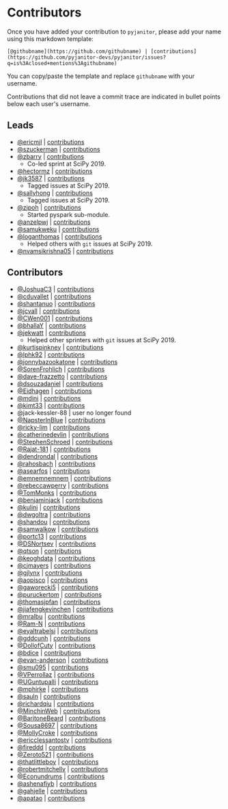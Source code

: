 # Contributors

Once you have added your contribution to `pyjanitor`,
please add your name using this markdown template:

```
[@githubname](https://github.com/githubname) | [contributions](https://github.com/pyjanitor-devs/pyjanitor/issues?q=is%3Aclosed+mentions%3Agithubname)
```

You can copy/paste the template and replace `githubname` with your username.

Contributions that did not leave a commit trace
are indicated in bullet points below each user's username.

Leads
-----

- [@ericmjl](https://github.com/ericmjl) | [contributions](https://github.com/pyjanitor-devs/pyjanitor/pulls?utf8=%E2%9C%93&q=is%3Aclosed+mentions%3Aericmjl)
- [@szuckerman](https://github.com/szuckerman) | [contributions](https://github.com/pyjanitor-devs/pyjanitor/pulls?utf8=%E2%9C%93&q=is%3Aclosed+mentions%3Aszuckerman)
- [@zbarry](https://github.com/zbarry) | [contributions](https://github.com/pyjanitor-devs/pyjanitor/pulls?utf8=%E2%9C%93&q=is%3Aclosed+mentions%3Azbarry)
    - Co-led sprint at SciPy 2019.
- [@hectormz](https://github.com/hectormz) | [contributions](https://github.com/pyjanitor-devs/pyjanitor/pulls?utf8=%E2%9C%93&q=is%3Aclosed+mentions%3Ahectormz)
- [@jk3587](https://github.com/jk3587) | [contributions](https://github.com/pyjanitor-devs/pyjanitor/pulls?utf8=%E2%9C%93&q=is%3Aclosed+mentions%3Ajk3587)
    - Tagged issues at SciPy 2019.
- [@sallyhong](https://github.com/sallyhong) | [contributions](https://github.com/pyjanitor-devs/pyjanitor/pulls?utf8=%E2%9C%93&q=is%3Aclosed+mentions%3Asallyhong)
    - Tagged issues at SciPy 2019.
- [@zjpoh](https://github.com/zjpoh) | [contributions](https://github.com/pyjanitor-devs/pyjanitor/pulls?utf8=%E2%9C%93&q=is%3Aclosed+mentions%3Azjpoh)
    - Started pyspark sub-module.
- [@anzelpwj](https://github.com/anzelpwj) | [contributions](https://github.com/pyjanitor-devs/pyjanitor/pulls?utf8=%E2%9C%93&q=is%3Aclosed+mentions%3Aanzelpwj)
- [@samukweku](https://github.com/samukweku) | [contributions](https://github.com/pyjanitor-devs/pyjanitor/pulls?utf8=%E2%9C%93&q=is%3Aclosed+mentions%3Asamukweku)
- [@loganthomas](https://github.com/loganthomas) | [contributions](https://github.com/pyjanitor-devs/pyjanitor/issues?q=is%3Aclosed+mentions%3Aloganthomas)
    - Helped others with `git` issues at SciPy 2019.
- [@nvamsikrishna05](https://github.com/nvamsikrishna05) |  [contributions](https://github.com/pyjanitor-devs/pyjanitor/issues?q=is%3Aclosed+mentions%3Anvamsikrishna05)


Contributors
------------

- [@JoshuaC3](https://github.com/JoshuaC3) | [contributions](https://github.com/pyjanitor-devs/pyjanitor/pulls?utf8=%E2%9C%93&q=is%3Aclosed+mentions%3AJoshuaC3)
- [@cduvallet](https://github.com/cduvallet) | [contributions](https://github.com/pyjanitor-devs/pyjanitor/pulls?utf8=%E2%9C%93&q=is%3Aclosed+mentions%3Acduvallet)
- [@shantanuo](https://github.com/shantanuo) | [contributions](https://github.com/pyjanitor-devs/pyjanitor/pulls?utf8=%E2%9C%93&q=is%3Aclosed+mentions%3Ashantanuo)
- [@jcvall](https://github.com/jcvall) | [contributions](https://github.com/pyjanitor-devs/pyjanitor/pulls?utf8=%E2%9C%93&q=is%3Aclosed+mentions%3Ajcvall)
- [@CWen001](https://github.com/CWen001) | [contributions](https://github.com/pyjanitor-devs/pyjanitor/pulls?utf8=%E2%9C%93&q=is%3Aclosed+mentions%3ACWen001)
- [@bhallaY](https://github.com/bhallaY) | [contributions](https://github.com/pyjanitor-devs/pyjanitor/pulls?utf8=%E2%9C%93&q=is%3Aclosed+mentions%3AbhallaY)
- [@jekwatt](https://github.com/jekwatt) | [contributions](https://github.com/pyjanitor-devs/pyjanitor/pulls?utf8=%E2%9C%93&q=is%3Aclosed+mentions%3Ajekwatt)
    - Helped other sprinters with `git` issues at SciPy 2019.
- [@kurtispinkney](https://github.com/kurtispinkney) | [contributions](https://github.com/pyjanitor-devs/pyjanitor/pulls?utf8=%E2%9C%93&q=is%3Aclosed+mentions%3Akurtispinkney)
- [@lphk92](https://github.com/lphk92) | [contributions](https://github.com/pyjanitor-devs/pyjanitor/pulls?utf8=%E2%9C%93&q=is%3Aclosed+mentions%3Alphk92)
- [@jonnybazookatone](https://github.com/jonnybazookatone) | [contributions](https://github.com/pyjanitor-devs/pyjanitor/pulls?utf8=%E2%9C%93&q=is%3Aclosed+mentions%3Ajonnybazookatone)
- [@SorenFrohlich](https://github.com/SorenFrohlich) | [contributions](https://github.com/pyjanitor-devs/pyjanitor/pulls?utf8=%E2%9C%93&q=is%3Aclosed+mentions%3ASorenFrohlich)
- [@dave-frazzetto](https://github.com/dave-frazzetto) | [contributions](https://github.com/pyjanitor-devs/pyjanitor/pulls?utf8=%E2%9C%93&q=is%3Aclosed+mentions%3Adave-frazzetto)
- [@dsouzadaniel](https://github.com/dsouzadaniel) | [contributions](https://github.com/pyjanitor-devs/pyjanitor/pulls?utf8=%E2%9C%93&q=is%3Aclosed+mentions%3Adsouzadaniel)
- [@Eidhagen](https://github.com/Eidhagen) | [contributions](https://github.com/pyjanitor-devs/pyjanitor/pulls?utf8=%E2%9C%93&q=is%3Aclosed+mentions%3AEidhagen)
- [@mdini](https://github.com/mdini) | [contributions](https://github.com/pyjanitor-devs/pyjanitor/pulls?utf8=%E2%9C%93&q=is%3Aclosed+mentions%3Amdini)
- [@kimt33](https://github.com/kimt33) | [contributions](https://github.com/pyjanitor-devs/pyjanitor/pulls?utf8=%E2%9C%93&q=is%3Aclosed+mentions%3Akimt33)
- @jack-kessler-88 | user no longer found
- [@NapsterInBlue](https://github.com/NapsterInBlue) | [contributions](https://github.com/pyjanitor-devs/pyjanitor/pulls?utf8=%E2%9C%93&q=is%3Aclosed+mentions%3ANapsterInBlue)
- [@ricky-lim](https://github.com/ricky-lim) | [contributions](https://github.com/pyjanitor-devs/pyjanitor/pulls?utf8=%E2%9C%93&q=is%3Aclosed+mentions%3Aricky-lim)
- [@catherinedevlin](https://github.com/catherinedevlin) | [contributions](https://github.com/pyjanitor-devs/pyjanitor/pulls?utf8=%E2%9C%93&q=is%3Aclosed+mentions%3Acatherinedevlin)
- [@StephenSchroed](https://github.com/StephenSchroeder) | [contributions](https://github.com/pyjanitor-devs/pyjanitor/pulls?utf8=%E2%9C%93&q=is%3Aclosed+mentions%3AStephenSchroeder)
- [@Rajat-181](https://github.com/Rajat-181) | [contributions](https://github.com/pyjanitor-devs/pyjanitor/pulls?utf8=%E2%9C%93&q=is%3Aclosed+mentions%3ARajat-181)
- [@dendrondal](https://github.com/dendrondal) | [contributions](https://github.com/pyjanitor-devs/pyjanitor/pulls?utf8=%E2%9C%93&q=is%3Aclosed+mentions%3Adendrondal)
- [@rahosbach](https://github.com/rahosbach) | [contributions](https://github.com/pyjanitor-devs/pyjanitor/pulls?utf8=%E2%9C%93&q=is%3Aclosed+mentions%3Arahosbach)
- [@asearfos](https://github.com/asearfos) | [contributions](https://github.com/pyjanitor-devs/pyjanitor/pulls?utf8=%E2%9C%93&q=is%3Aclosed+mentions%3Aasearfos)
- [@emnemnemnem](https://github.com/emnemnemnem) | [contributions](https://github.com/pyjanitor-devs/pyjanitor/pulls?utf8=%E2%9C%93&q=is%3Aclosed+mentions%3Aemnemnemnem)
- [@rebeccawperry](https://github.com/rebeccawperry) | [contributions](https://github.com/pyjanitor-devs/pyjanitor/pulls?utf8=%E2%9C%93&q=is%3Aclosed+mentions%3Arebeccawperry)
- [@TomMonks](https://github.com/TomMonks) | [contributions](https://github.com/pyjanitor-devs/pyjanitor/pulls?utf8=%E2%9C%93&q=is%3Aclosed+mentions%3Atommonks)
- [@benjaminjack](https://github.com/benjaminjack) | [contributions](https://github.com/pyjanitor-devs/pyjanitor/pulls?utf8=%E2%9C%93&q=is%3Aclosed+mentions%3Abenjaminjack)
- [@kulini](https://github.com/kulini) | [contributions](https://github.com/pyjanitor-devs/pyjanitor/pulls?utf8=%E2%9C%93&q=is%3Aclosed+mentions%3Akulini)
- [@dwgoltra](https://github.com/dwgoltra) | [contributions](https://github.com/pyjanitor-devs/pyjanitor/pulls?utf8=%E2%9C%93&q=is%3Aclosed+mentions%3Adwgoltra)
- [@shandou](https://github.com/shandou) | [contributions](https://github.com/pyjanitor-devs/pyjanitor/pulls?utf8=%E2%9C%93&q=is%3Aclosed+mentions%3Ashandou)
- [@samwalkow](https://github.com/samwalkow) | [contributions](https://github.com/pyjanitor-devs/pyjanitor/pulls?utf8=%E2%9C%93&q=is%3Aclosed+mentions%3Asamwalkow)
- [@portc13](https://github.com/portc13) | [contributions](https://github.com/pyjanitor-devs/pyjanitor/pulls?utf8=%E2%9C%93&q=is%3Aclosed+mentions%3Aportc13)
- [@DSNortsev](https://github.com/DSNortsev) | [contributions](https://github.com/pyjanitor-devs/pyjanitor/pulls?utf8=%E2%9C%93&q=is%3Aclosed+mentions%3ADSNortsev)
- [@qtson](https://github.com/qtson) | [contributions](https://github.com/pyjanitor-devs/pyjanitor/pulls?utf8=%E2%9C%93&q=is%3Aclosed+mentions%3Aqtson)
- [@keoghdata](https://github.com/keoghdata) | [contributions](https://github.com/pyjanitor-devs/pyjanitor/pulls?utf8=%E2%9C%93&q=is%3Aclosed+mentions%3Akeoghdata)
- [@cjmayers](https://github.com/cjmayers) | [contributions](https://github.com/pyjanitor-devs/pyjanitor/pulls?utf8=%E2%9C%93&q=is%3Aclosed+mentions%3Acjmayers)
- [@gjlynx](https://github.com/gjlynx) | [contributions](https://github.com/pyjanitor-devs/pyjanitor/pulls?utf8=%E2%9C%93&q=is%3Aclosed+mentions%3Agjlynx)
- [@aopisco](https://github.com/aopisco) | [contributions](https://github.com/pyjanitor-devs/pyjanitor/pulls?utf8=%E2%9C%93&q=is%3Aclosed+mentions%3Aaopisco)
- [@gaworecki5](https://github.com/gaworecki5) | [contributions](https://github.com/pyjanitor-devs/pyjanitor/pulls?utf8=%E2%9C%93&q=is%3Aclosed+mentions%3Agaworecki5)
- [@puruckertom](https://github.com/puruckertom) | [contributions](https://github.com/pyjanitor-devs/pyjanitor/pulls?utf8=%E2%9C%93&q=is%3Aclosed+mentions%3Apuruckertom)
- [@thomasjpfan](https://github.com/thomasjpfan) | [contributions](https://github.com/pyjanitor-devs/pyjanitor/pulls?utf8=%E2%9C%93&q=is%3Aclosed+mentions%3Athomasjpfan)
- [@jiafengkevinchen](https://github.com/jiafengkevinchen) | [contributions](https://github.com/pyjanitor-devs/pyjanitor/pulls?utf8=%E2%9C%93&q=is%3Aclosed+mentions%3Ajiafengkevinchen)
- [@mralbu](https://github.com/mralbu) | [contributions](https://github.com/pyjanitor-devs/pyjanitor/pulls?utf8=%E2%9C%93&q=is%3Aclosed+mentions%3Amralbu)
- [@Ram-N](https://github.com/Ram-N) | [contributions](https://github.com/pyjanitor-devs/pyjanitor/pulls?utf8=%E2%9C%93&q=is%3Aclosed+mentions%3ARam-N)
- [@eyaltrabelsi](https://github.com/eyaltrabelsi) | [contributions](https://github.com/pyjanitor-devs/pyjanitor/pulls?utf8=%E2%9C%93&q=is%3Aclosed+mentions%3Aeyaltrabelsi)
- [@gddcunh](https://github.com/gddcunh) | [contributions](https://github.com/pyjanitor-devs/pyjanitor/pulls?utf8=%E2%9C%93&q=is%3Aclosed+mentions%3Agddcunh)
- [@DollofCuty](https://github.com/DollofCuty) | [contributions](https://github.com/pyjanitor-devs/pyjanitor/pulls?utf8=%E2%9C%93&q=is%3Aclosed+mentions%3ADollofCuty)
- [@bdice](https://github.com/bdice) | [contributions](https://github.com/pyjanitor-devs/pyjanitor/pulls?utf8=%E2%9C%93&q=is%3Aclosed+mentions%3Abdice)
- [@evan-anderson](https://github.com/evan-anderson) | [contributions](https://github.com/pyjanitor-devs/pyjanitor/issues?q=is%3Aclosed+mentions%3Aevan-anderson)
- [@smu095](https://github.com/smu095) | [contributions](https://github.com/pyjanitor-devs/pyjanitor/issues?q=is%3Aclosed+mentions%3smu095)
- [@VPerrollaz](https://github.com/VPerrollaz) | [contributions](https://github.com/pyjanitor-devs/pyjanitor/issues?q=is%3Aclosed+mentions%3AVPerrollaz)
- [@UGuntupalli](https://github.com/UGuntupalli) | [contributions](https://github.com/pyjanitor-devs/pyjanitor/issues?q=is%3Aclosed+mentions%3AUGuntupalli)
- [@mphirke](https://github.com/mphirke) | [contributions](https://github.com/pyjanitor-devs/pyjanitor/issues?q=is%3Aclosed+mentions%3Amphirke)
- [@sauln](https://github.com/sauln) | [contributions](https://github.com/pyjanitor-devs/pyjanitor/issues?q=is%3Aclosed+mentions%3Asauln)
- [@richardqiu](https://github.com/richardqiu) | [contributions](https://github.com/pyjanitor-devs/pyjanitor/issues?q=is%3Aclosed+mentions%3Arichardqiu)
- [@MinchinWeb](https://github.com/MinchinWeb) | [contributions](https://github.com/pyjanitor-devs/pyjanitor/issues?q=is%3Aclosed+mentions%3AMinchinWeb)
- [@BaritoneBeard](https://github.com/BaritoneBeard) | [contributions](https://github.com/pyjanitor-devs/pyjanitor/issues?q=is%3Aclosed+mentions%3ABaritoneBeard)
- [@Sousa8697](https://github.com/Sousa8697) | [contributions](https://github.com/pyjanitor-devs/pyjanitor/issues?q=is%3Aclosed+mentions%3ASousa8697)
- [@MollyCroke](https://github.com/MollyCroke) | [contributions](https://github.com/pyjanitor-devs/pyjanitor/issues?q=is%3Aclosed+mentions%3AMollyCroke)
- [@ericclessantostv](https://github.com/ericlessantostv) | [contributions](https://github.com/pyjanitor-devs/pyjanitor/issues?q=is%3Aclosed+mentions%3Aericclessantostv)
- [@fireddd](https://github.com/fireddd) |  [contributions](https://github.com/pyjanitor-devs/pyjanitor/issues?q=is%3Aclosed+mentions%3Afireddd)
- [@Zeroto521](https://github.com/Zeroto521) | [contributions](https://github.com/pyjanitor-devs/pyjanitor/pulls?utf8=%E2%9C%93&q=is%3Aclosed+mentions%3Zeroto521)
- [@thatlittleboy](https://github.com/thatlittleboy) | [contributions](https://github.com/pyjanitor-devs/pyjanitor/issues?q=is%3Aclosed+mentions%3Athatlittleboy)
- [@robertmitchellv](https://github.com/robertmitchellv) | [contributions](https://github.com/pyjanitor-devs/pyjanitor/issues?q=is%3Aclosed+mentions%3Arobertmitchellv)
- [@Econundrums](https://github.com/Econundrums) | [contributions](https://github.com/pyjanitor-devs/pyjanitor/issues?q=is%3Aclosed+mentions%3AEconundrums)
- [@ashenafiyb](https://github.com/ashenafiya) | [contributions](https://github.com/pyjanitor-devs/pyjanitor/issues?q=is%3Aclosed+mentions%3Aashenafiyb)
- [@gahjelle](https://github.com/gahjelle) | [contributions](https://github.com/pyjanitor-devs/pyjanitor/issues?q=is%3Aclosed+mentions%3Agahjelle)
- [@apatao](https://github.com/apatao) | [contributions](https://github.com/pyjanitor-devs/pyjanitor/issues?q=is%3Aclosed+mentions%3Aapatao)
